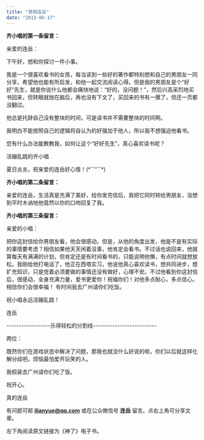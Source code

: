 ```yaml
---
title: "真假连岳"
date: "2013-06-17"
---
```


**齐小唱的第一条留言：**

亲爱的连岳：

下午好，想和你探讨一件小事。

我是一个很喜欢看书的女孩，每当读到一些好的著作都特别想和自己的男朋友一同分享，希望他也能有所启发，和他一起交流阅读心得。但是我的男朋友是个“好好”先生，就是你说什么他都会痛快地说：“好的，没问题！”，然后兴高采烈地买书回来，但转眼就抛在脑后，再也没有下文了，买回来的书有一摞了，但还一页都没翻过。

他总是托辞自己没有整块的时间，可是读书并不需要整块的时间啊。

我明白不能按照自己的逻辑将自认为的好强加于他人，所以我不想强迫他看书。

您有什么办法能教教我，如何让这个“好好先生”，真心喜欢读书呢？

活蹦乱跳的齐小唱

夏日炎炎，祝亲爱的连岳好心情！(\*¯︶¯\*)

**齐小唱的第二条留言：**

亲爱的连岳，生活真是充满了美好，给你发完信后，我把它同时转给男朋友，没想到平时木讷地他竟然以你的口吻回复了我。

**齐小唱的第三条留言：**

亲爱的小唱：

把你这封信给你男朋友看，他会很感动。但是，从他的角度出发，他是不是有实际的事情要考虑？相信如果他天天闲着没事，他肯定会看书。不过话也说回来，他就算每天有满满的计划，但肯定还是有时间看书的，只能说明他懒，有点时间就想放松。我刚给他打电话了，他正在西塔实习，他说他真心喜欢读书，想共同进步，想扩充知识，只是觉着必须要做的事情还没有做好，心理不安。不过他看到你这封信后，很感动，全身充满力量，爱书更爱你！祝福你们！对他多点耐心，多点信心。相信你们会很幸福！ 有时间我去广州请你们吃饭。

祝小唱永远活蹦乱跳！

连岳

\------------------乐得轻松的分割线--------------------------

两位：

既然你们在游戏状态中解决了问题，那我也就没什么好说的啦，你们以后就这样化解分歧吧。烦恼最怕爱开玩笑的人。

我假装去广州请你们吃了饭。

祝开心。

真的连岳

有问题可邮 **ilianyue@qq.com** 或在公众微信号 **连岳** 留言。点右上角可分享文章。

左下角阅读原文链接为《神了》电子书。

